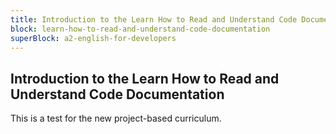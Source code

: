 ```yaml
---
title: Introduction to the Learn How to Read and Understand Code Documentation
block: learn-how-to-read-and-understand-code-documentation
superBlock: a2-english-for-developers
---
```


## Introduction to the Learn How to Read and Understand Code Documentation

This is a test for the new project-based curriculum.
